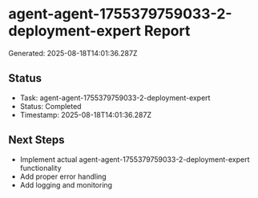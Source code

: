 # agent-agent-1755379759033-2-deployment-expert Report

Generated: 2025-08-18T14:01:36.287Z

## Status
- Task: agent-agent-1755379759033-2-deployment-expert
- Status: Completed
- Timestamp: 2025-08-18T14:01:36.287Z

## Next Steps
- Implement actual agent-agent-1755379759033-2-deployment-expert functionality
- Add proper error handling
- Add logging and monitoring
